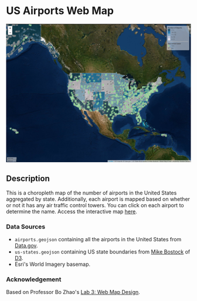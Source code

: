 # US Airports Web Map
![](img/map.png)
## Description
This is a choropleth map of the number of airports in the United States aggregated by state. Additionally, each airport is mapped based on whether or not it has any air traffic control towers. You can click on each airport to determine the name. Access the interactive map [here](https://gordydelap.github.io/US-Airports-Web-Map/).
### Data Sources
- `airports.geojson` containing all the airports in the United States from [Data.gov](https://catalog.data.gov/dataset/usgs-small-scale-dataset-airports-of-the-united-states-201207-shapefile).
- `us-states.geojson` containing US state boundaries from [Mike Bostock](http://bost.ocks.org/mike) of [D3](http://d3js.org/).
- Esri's World Imagery basemap.
### Acknowledgement
Based on Professor Bo Zhao's [Lab 3: Web Map Design](https://github.com/jakobzhao/geog458/tree/master/labs/lab03).
